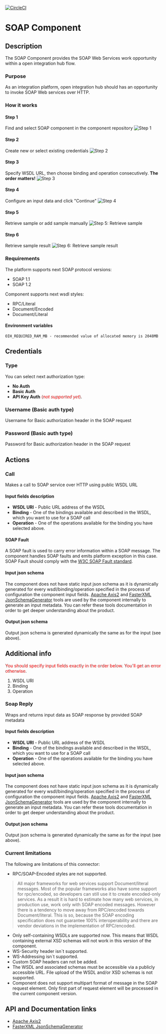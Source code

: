 [![CircleCI](https://circleci.com/gh/elasticio/soap-component.svg?style=svg)](https://circleci.com/gh/elasticio/soap-component)
# SOAP Component

## Description
The SOAP Component provides the SOAP Web Services work opportunity within a open integration hub flow.

### Purpose

As an integration platform, open integration hub should has an opportunity to invoke SOAP Web services over HTTP.

### How it works
#### Step 1
Find and select SOAP component in the component repository
![Step 1](https://user-images.githubusercontent.com/13310949/43515103-5de72b58-958a-11e8-88ce-5870003867a1.png)
#### Step 2
Create new or select existing credentials
![Step 2](https://user-images.githubusercontent.com/13310949/43514620-3c2b9efa-9589-11e8-9d9e-c82b1d66e5eb.png)
#### Step 3
Specify WSDL URL, then choose binding and operation consecutively. **The order matters!**
![Step 3](https://user-images.githubusercontent.com/13310949/43522182-365e9fbe-95a1-11e8-8226-3e3679afbe17.png)
#### Step 4
Configure an input data and click "Continue"
![Step 4](https://user-images.githubusercontent.com/13310949/43514773-9036472a-9589-11e8-83d6-95759f1a2cc9.png)
#### Step 5
Retrieve sample or add sample manually
![Step 5: Retrieve sample](https://user-images.githubusercontent.com/13310949/43514839-bace8e16-9589-11e8-92d2-e54890472dbb.png)
#### Step 6
Retrieve sample result
![Step 6: Retrieve sample result](https://user-images.githubusercontent.com/13310949/43515232-aca5be76-958a-11e8-95a0-c723f9323e4f.png)

### Requirements
The platform supports next SOAP protocol versions:
* SOAP 1.1
* SOAP 1.2

Component supports next wsdl styles:
* RPC/Literal
* Document/Encoded
* Document/Literal

#### Environment variables
``` OIH_REQUIRED_RAM_MB - recommended value of allocated memory is 2048MB ```

## Credentials

### Type
You can select next authorization type:
* **No Auth**
* **Basic Auth**
* **API Key Auth** <span style="color:red">(*not supported yet*)</span>.
### Username (Basic auth type)
Username for Basic authorization header in the SOAP request
### Password (Basic auth type)
Password for Basic authorization header in the SOAP request

## Actions
### Call
Makes a call to SOAP service over HTTP using public WSDL URL

#### Input fields description
* **WSDL URI** - Public URL address of the WSDL
* **Binding** - One of the bindings available and described in the WSDL, which you want to use for a SOAP call
* **Operation** - One of the operations available for the binding you have selected above.

#### SOAP Fault
A SOAP fault is used to carry error information within a SOAP message. The component handles SOAP faults and emits platform exception in this case.
SOAP Fault should comply with the [W3C SOAP Fault standard](https://www.w3.org/TR/soap12-part1/#soapfault).

#### Input json schema
The component does not have static input json schema as it is dynamically generated for every wsdl/binding/operation specified in the process of configuration the component input fields.
[Apache Axis2](http://axis.apache.org/axis2/java/core/) and [FasterXML JsonSchemaGenerator](https://github.com/FasterXML/jackson-module-jsonSchema) tools are used by the component internally to generate an input metadata.
You can refer these tools documentation in order to get deeper understanding about the product.

#### Output json schema
Output json schema is generated dynamically the same as for the input (see above).

## Additional info
<span style="color:red">You should specify input fields exactly in the order below. You'll get an error otherwise</span>.
1. WSDL URI
2. Binding
3. Operation

### Soap Reply
Wraps and returns input data as SOAP response by provided SOAP metadata

#### Input fields description
* **WSDL URI** - Public URL address of the WSDL
* **Binding** - One of the bindings available and described in the WSDL, which you want to use for a SOAP call
* **Operation** - One of the operations available for the binding you have selected above.

#### Input json schema
The component does not have static input json schema as it is dynamically generated for every wsdl/binding/operation specified in the process of configuration the component input fields.
[Apache Axis2](http://axis.apache.org/axis2/java/core/) and [FasterXML JsonSchemaGenerator](https://github.com/FasterXML/jackson-module-jsonSchema) tools are used by the component internally to generate an input metadata.
You can refer these tools documentation in order to get deeper understanding about the product.

#### Output json schema
Output json schema is generated dynamically the same as for the input (see above).

### Current limitations
The following are limitations of this connector:

* RPC/SOAP-Encoded styles are not supported.

>All major frameworks for web services support Document/literal messages. Most of the popular frameworks also have some support for rpc/encoded, so developers can still use it to create encoded-only services.
As a result it is hard to estimate how many web services, in production use, work only with SOAP encoded messages.
However there is a tendency to move away from RPC/encoded towards Document/literal.
This is so, because the SOAP encoding specification does not guarantee 100% interoperability and there are vendor deviations in the implementation of RPC/encoded.

* Only self-containing WSDLs are supported now. This means that WSDL containing external XSD schemas will not work in this version of the component.
* WS-Security header isn`t supported.
* WS-Addressing isn`t supported.
* Custom SOAP headers can not be added.
* The WSDL and associated schemas must be accessible via a publicly accessible URL. File upload of the WSDL and/or XSD schemas is not supported.
* Component does not support multipart format of message in the SOAP request element. Only first part of request element will be processed in the current component version.

## API and Documentation links
* [Apache Axis2](http://axis.apache.org/axis2/java/core/)
* [FasterXML JsonSchemaGenerator](https://github.com/FasterXML/jackson-module-jsonSchema)
